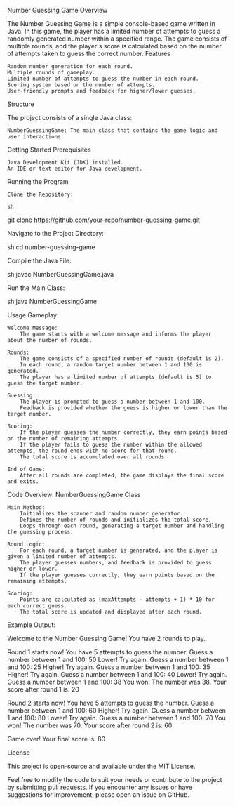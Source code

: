 Number Guessing Game
Overview

The Number Guessing Game is a simple console-based game written in Java. In this game, the player has a limited number of attempts to guess a randomly generated number within a specified range. The game consists of multiple rounds, and the player's score is calculated based on the number of attempts taken to guess the correct number.
Features

    Random number generation for each round.
    Multiple rounds of gameplay.
    Limited number of attempts to guess the number in each round.
    Scoring system based on the number of attempts.
    User-friendly prompts and feedback for higher/lower guesses.

Structure

The project consists of a single Java class:

    NumberGuessingGame: The main class that contains the game logic and user interactions.

Getting Started
Prerequisites

    Java Development Kit (JDK) installed.
    An IDE or text editor for Java development.

Running the Program

    Clone the Repository:

    sh

git clone https://github.com/your-repo/number-guessing-game.git

Navigate to the Project Directory:

sh
cd number-guessing-game

Compile the Java File:

sh
javac NumberGuessingGame.java

Run the Main Class:

sh
    java NumberGuessingGame

Usage
Gameplay

    Welcome Message:
        The game starts with a welcome message and informs the player about the number of rounds.

    Rounds:
        The game consists of a specified number of rounds (default is 2).
        In each round, a random target number between 1 and 100 is generated.
        The player has a limited number of attempts (default is 5) to guess the target number.

    Guessing:
        The player is prompted to guess a number between 1 and 100.
        Feedback is provided whether the guess is higher or lower than the target number.

    Scoring:
        If the player guesses the number correctly, they earn points based on the number of remaining attempts.
        If the player fails to guess the number within the allowed attempts, the round ends with no score for that round.
        The total score is accumulated over all rounds.

    End of Game:
        After all rounds are completed, the game displays the final score and exits.

Code Overview:
NumberGuessingGame Class

    Main Method:
        Initializes the scanner and random number generator.
        Defines the number of rounds and initializes the total score.
        Loops through each round, generating a target number and handling the guessing process.

    Round Logic:
        For each round, a target number is generated, and the player is given a limited number of attempts.
        The player guesses numbers, and feedback is provided to guess higher or lower.
        If the player guesses correctly, they earn points based on the remaining attempts.

    Scoring:
        Points are calculated as (maxAttempts - attempts + 1) * 10 for each correct guess.
        The total score is updated and displayed after each round.

Example Output:

Welcome to the Number Guessing Game!
You have 2 rounds to play.

Round 1 starts now!
You have 5 attempts to guess the number.
Guess a number between 1 and 100: 50
Lower! Try again.
Guess a number between 1 and 100: 25
Higher! Try again.
Guess a number between 1 and 100: 35
Higher! Try again.
Guess a number between 1 and 100: 40
Lower! Try again.
Guess a number between 1 and 100: 38
You won! The number was 38.
Your score after round 1 is: 20

Round 2 starts now!
You have 5 attempts to guess the number.
Guess a number between 1 and 100: 60
Higher! Try again.
Guess a number between 1 and 100: 80
Lower! Try again.
Guess a number between 1 and 100: 70
You won! The number was 70.
Your score after round 2 is: 60

Game over! Your final score is: 80

License

This project is open-source and available under the MIT License.

Feel free to modify the code to suit your needs or contribute to the project by submitting pull requests. If you encounter any issues or have suggestions for improvement, please open an issue on GitHub.
